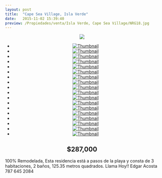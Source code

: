 ```yaml
---
layout: post
title:  "Cape Sea Village, Isla Verde"
date:   2015-11-02 15:39:40
preview: /Propiedades/venta/Isla Verde, Cape Sea Village/NRG18.jpg
---
```


<center>
	<div class="mainImg">
		<img src="/Edweb/Propiedades/venta/Isla Verde, Cape Sea Village/NRG18.jpg" class="custom">
	</div>
	<!--aqui comienza las fotos pequeñas -->
	<ul class="thumbnails">
	  <li>
	    <a href="/Edweb/Propiedades/venta/Isla Verde, Cape Sea Village/NRG18.jpg">
	      <img class="tumbnails" src="/Edweb/Propiedades/venta/Isla Verde, Cape Sea Village/NRG18.jpg" alt="Thumbnail">
	    </a>
	  </li>
	  <li>
	    <a href="/Edweb/Propiedades/venta/Isla Verde, Cape Sea Village/NRG1.JPG">
	      <img class="tumbnails" src="/Edweb/Propiedades/venta/Isla Verde, Cape Sea Village/NRG1.JPG" alt="Thumbnail">
	    </a>
	  </li>
	  <li>
	    <a href="/Edweb/Propiedades/venta/Isla Verde, Cape Sea Village/NRG2.JPG">
	      <img class="tumbnails" src="/Edweb/Propiedades/venta/Isla Verde, Cape Sea Village/NRG2.JPG" alt="Thumbnail">
	    </a>
	  </li>
	  <li>
	    <a href="/Edweb/Propiedades/venta/Isla Verde, Cape Sea Village/NRG3.JPG">
	      <img class="tumbnails" src="/Edweb/Propiedades/venta/Isla Verde, Cape Sea Village/NRG3.JPG" alt="Thumbnail">
	    </a>
	  </li>
	  <li>
	    <a href="/Edweb/Propiedades/venta/Isla Verde, Cape Sea Village/NRG4.JPG">
	      <img class="tumbnails" src="/Edweb/Propiedades/venta/Isla Verde, Cape Sea Village/NRG4.JPG" alt="Thumbnail">
	    </a>
	  </li>
	  <li>
	    <a href="/Edweb/Propiedades/venta/Isla Verde, Cape Sea Village/NRG5.JPG">
	      <img class="tumbnails" src="/Edweb/Propiedades/venta/Isla Verde, Cape Sea Village/NRG5.JPG" alt="Thumbnail">
	    </a>
	  </li>
	  <li>
	    <a href="/Edweb/Propiedades/venta/Isla Verde, Cape Sea Village/NRG6.JPG">
	      <img class="tumbnails" src="/Edweb/Propiedades/venta/Isla Verde, Cape Sea Village/NRG6.JPG" alt="Thumbnail">
	    </a>
	  </li>
		<li>
	    <a href="/Edweb/Propiedades/venta/Isla Verde, Cape Sea Village/NRG7.JPG">
	      <img class="tumbnails" src="/Edweb/Propiedades/venta/Isla Verde, Cape Sea Village/NRG7.JPG" alt="Thumbnail">
	    </a>
	  </li>
		<li>
	    <a href="/Edweb/Propiedades/venta/Isla Verde, Cape Sea Village/NRG8.JPG">
	      <img class="tumbnails" src="/Edweb/Propiedades/venta/Isla Verde, Cape Sea Village/NRG8.JPG" alt="Thumbnail">
	    </a>
	  </li>
		<li>
	    <a href="/Edweb/Propiedades/venta/Isla Verde, Cape Sea Village/NRG9.jpg">
	      <img class="tumbnails" src="/Edweb/Propiedades/venta/Isla Verde, Cape Sea Village/NRG9.jpg" alt="Thumbnail">
	    </a>
	  </li>
		<li>
	    <a href="/Edweb/Propiedades/venta/Isla Verde, Cape Sea Village/NRG10.jpg">
	      <img class="tumbnails" src="/Edweb/Propiedades/venta/Isla Verde, Cape Sea Village/NRG10.jpg" alt="Thumbnail">
	    </a>
	  </li>
		<li>
	    <a href="/Edweb/Propiedades/venta/Isla Verde, Cape Sea Village/NRG11.jpg">
	      <img class="tumbnails" src="/Edweb/Propiedades/venta/Isla Verde, Cape Sea Village/NRG11.jpg" alt="Thumbnail">
	    </a>
	  </li>
		<li>
	    <a href="/Edweb/Propiedades/venta/Isla Verde, Cape Sea Village/NRG12.jpg">
	      <img class="tumbnails" src="/Edweb/Propiedades/venta/Isla Verde, Cape Sea Village/NRG12.jpg" alt="Thumbnail">
	    </a>
	  </li>
		<li>
	    <a href="/Edweb/Propiedades/venta/Isla Verde, Cape Sea Village/NRG13.jpg">
	      <img class="tumbnails" src="/Edweb/Propiedades/venta/Isla Verde, Cape Sea Village/NRG13.jpg" alt="Thumbnail">
	    </a>
	  </li>
		<li>
	    <a href="/Edweb/Propiedades/venta/Isla Verde, Cape Sea Village/NRG14.jpg">
	      <img class="tumbnails" src="/Edweb/Propiedades/venta/Isla Verde, Cape Sea Village/NRG14.jpg" alt="Thumbnail">
	    </a>
	  </li>
		<li>
	    <a href="/Edweb/Propiedades/venta/Isla Verde, Cape Sea Village/NRG15.jpg">
	      <img class="tumbnails" src="/Edweb/Propiedades/venta/Isla Verde, Cape Sea Village/NRG15.jpg" alt="Thumbnail">
	    </a>
	  </li>
		<li>
	    <a href="/Edweb/Propiedades/venta/Isla Verde, Cape Sea Village/NRG16.jpg">
	      <img class="tumbnails" src="/Edweb/Propiedades/venta/Isla Verde, Cape Sea Village/NRG16.jpg" alt="Thumbnail">
	    </a>
	  </li>
		<li>
	    <a href="/Edweb/Propiedades/venta/Isla Verde, Cape Sea Village/NRG17.jpg">
	      <img class="tumbnails" src="/Edweb/Propiedades/venta/Isla Verde, Cape Sea Village/NRG17.jpg" alt="Thumbnail">
	    </a>
	  </li>
	</ul>
	<script src="https://ajax.googleapis.com/ajax/libs/jquery/1.9.1/jquery.min.js"></script>
	<script type="text/javascript" src="/Edweb/js/jquery.simpleGal.js"></script>
	<script>
		$(document).ready(function () {
			$('.thumbnails').simpleGal({
				mainImage: '.custom'
			});
		});
	</script>
</center>

<center><h2>$287,000</h2></center>

100% Remodelada, Esta residencia está a pasos de la playa y consta de 3 habitaciones, 2 baños, 125.35 metros quadrados. Llama Hoy!! Edgar Acosta 787 645 2084 
